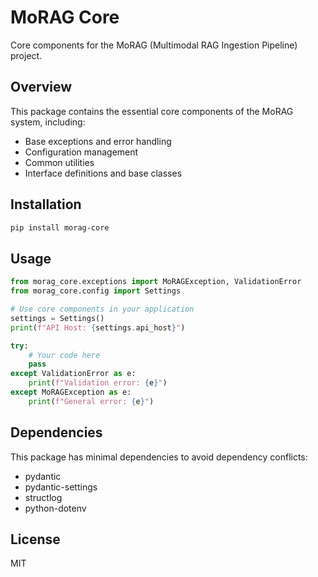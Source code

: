 # MoRAG Core

Core components for the MoRAG (Multimodal RAG Ingestion Pipeline) project.

## Overview

This package contains the essential core components of the MoRAG system, including:

- Base exceptions and error handling
- Configuration management
- Common utilities
- Interface definitions and base classes

## Installation

```bash
pip install morag-core
```

## Usage

```python
from morag_core.exceptions import MoRAGException, ValidationError
from morag_core.config import Settings

# Use core components in your application
settings = Settings()
print(f"API Host: {settings.api_host}")

try:
    # Your code here
    pass
except ValidationError as e:
    print(f"Validation error: {e}")
except MoRAGException as e:
    print(f"General error: {e}")
```

## Dependencies

This package has minimal dependencies to avoid dependency conflicts:

- pydantic
- pydantic-settings
- structlog
- python-dotenv

## License

MIT
